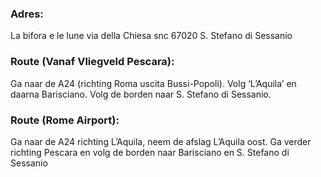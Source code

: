### Adres:

La bifora e le lune via della Chiesa snc
67020 S. Stefano di Sessanio

### Route (Vanaf Vliegveld Pescara):

Ga naar de A24 (richting Roma
uscita Bussi-Popoli). Volg ‘L’Aquila’ en daarna Barisciano. Volg de borden naar S. Stefano di Sessanio.

### Route (Rome Airport):

Ga naar de A24 richting L’Aquila, neem de afslag L’Aquila oost. Ga verder richting Pescara en volg de borden naar Barisciano en S. Stefano di Sessanio